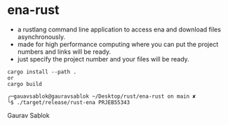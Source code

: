 # ena-rust

- a rustlang command line application to access ena and download files asynchronously.
- made for high performance computing where you can put the project numbers and links will be ready.
- just specify the project number and your files will be ready. 
```
cargo install --path . 
or 
cargo build 

╭─gauavsablok@gauravsablok ~/Desktop/rust/ena-rust on main ✘
╰$ ./target/release/rust-ena PRJEB55343
```

Gaurav Sablok
